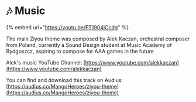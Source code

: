 # 🎶 Music

{% embed url="https://youtu.be/FT1904lCcdg" %}

The main Ziyou theme was composed by Alek Kaczan, orchestral composer from Poland, currently a Sound Design student at Music Academy of Bydgoszcz, aspiring to compose for AAA games in the future&#x20;

Alek's music YouTube Channel: [https://www.youtube.com/alekkaczan](https://www.youtube.com/alekkaczan)



You can find and download this track on Audius: [https://audius.co/MangoHeroes/ziyou-theme](https://audius.co/MangoHeroes/ziyou-theme)

